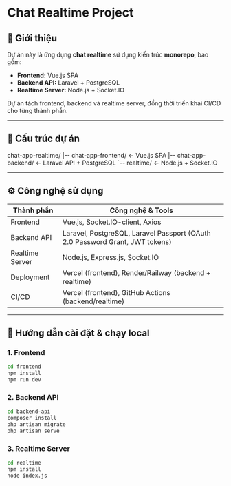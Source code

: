 # Chat Realtime Project

## 🌟 Giới thiệu
Dự án này là ứng dụng **chat realtime** sử dụng kiến trúc **monorepo**, bao gồm:
- **Frontend:** Vue.js SPA
- **Backend API:** Laravel + PostgreSQL
- **Realtime Server:** Node.js + Socket.IO

Dự án tách frontend, backend và realtime server, đồng thời triển khai CI/CD cho từng thành phần.

---

## 🧩 Cấu trúc dự án
chat-app-realtime/
|-- chat-app-frontend/  <- Vue.js SPA
|-- chat-app-backend/   <- Laravel API + PostgreSQL
`-- realtime/           <- Node.js + Socket.IO

---

## ⚙️ Công nghệ sử dụng
| Thành phần       | Công nghệ & Tools                  |
|-----------------|-----------------------------------|
| Frontend        | Vue.js, Socket.IO-client, Axios    |
| Backend API     | Laravel, PostgreSQL, Laravel Passport (OAuth 2.0 Password Grant, JWT tokens) |
| Realtime Server | Node.js, Express.js, Socket.IO     |
| Deployment      | Vercel (frontend), Render/Railway (backend + realtime) |
| CI/CD           | Vercel (frontend), GitHub Actions (backend/realtime) |

---

## 🚀 Hướng dẫn cài đặt & chạy local

### 1. Frontend
```bash
cd frontend
npm install
npm run dev
```

### 2. Backend API
```bash
cd backend-api
composer install
php artisan migrate
php artisan serve
```

### 3. Realtime Server
```bash
cd realtime
npm install
node index.js
```

